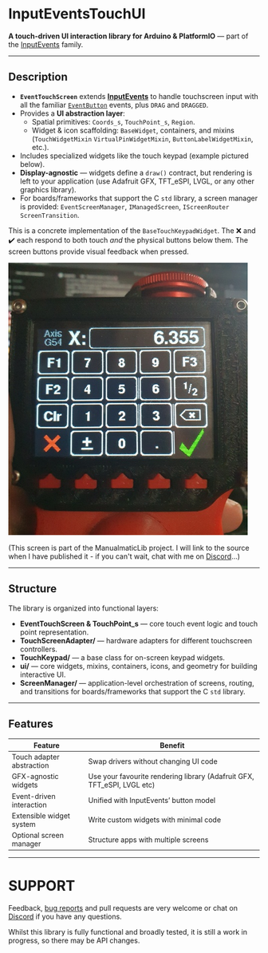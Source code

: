 # InputEventsTouchUI

**A touch-driven UI interaction library for Arduino & PlatformIO** — part of the [InputEvents](https://github.com/Stutchbury/InputEvents) family.  

---

## Description

- **`EventTouchScreen`** extends **[InputEvents](https://github.com/Stutchbury/InputEvents)** to handle touchscreen input with all the familiar [`EventButton`](https://stutchbury.github.io/InputEvents/api/classEventButton.html) events, plus `DRAG` and `DRAGGED`.  
- Provides a **UI abstraction layer**:
  - Spatial primitives: `Coords_s`, `TouchPoint_s`, `Region`.  
  - Widget & icon scaffolding: `BaseWidget`, containers, and mixins (`TouchWidgetMixin` `VirtualPinWidgetMixin`, `ButtonLabelWidgetMixin`, etc.).  
- Includes specialized widgets like the touch keypad (example pictured below).  
- **Display-agnostic** — widgets define a `draw()` contract, but rendering is left to your application (use Adafruit GFX, TFT_eSPI, LVGL, or any other graphics library).  
- For boards/frameworks that support the C `std` library, a screen manager is provided: `EventScreenManager`, `IManagedScreen`, `IScreenRouter` `ScreenTransition`.  


This is a concrete implementation of the `BaseTouchKeypadWidget`. The ❌ and ✔️ each respond to both touch *and* the physical buttons below them.
The screen buttons provide visual feedback when pressed.

![Offset Keypad example](images/offsetkeypad.jpg)

(This screen is part of the ManualmaticLib project. I will link to the source when I have published it - if you can't wait, chat with me on [Discord](https://discord.gg/GDcEcWPKKm)...)


---

## Structure

The library is organized into functional layers:

- **EventTouchScreen & TouchPoint_s** — core touch event logic and touch point representation.  
- **TouchScreenAdapter/** — hardware adapters for different touchscreen controllers.  
- **TouchKeypad/** — a base class for on-screen keypad widgets.  
- **ui/** — core widgets, mixins, containers, icons, and geometry for building interactive UI.  
- **ScreenManager/** — application-level orchestration of screens, routing, and transitions for boards/frameworks that support the C `std` library.  


---

## Features

| Feature                       | Benefit                                |
|-------------------------------|----------------------------------------|
| Touch adapter abstraction     | Swap drivers without changing UI code  |
| GFX-agnostic widgets          | Use your favourite rendering library (Adafruit GFX, TFT_eSPI, LVGL etc)  |
| Event-driven interaction      | Unified with InputEvents’ button model |
| Extensible widget system      | Write custom widgets with minimal code |
| Optional screen manager       | Structure apps with multiple screens   |

---

# SUPPORT

Feedback, [bug reports](https://github.com/Stutchbury/TouchScreenEvents/issues) and pull requests are very welcome or chat on [Discord](https://discord.gg/GDcEcWPKKm) if you have any questions.

Whilst this library is fully functional and broadly tested, it is still a work in progress, so there may be API changes. 


